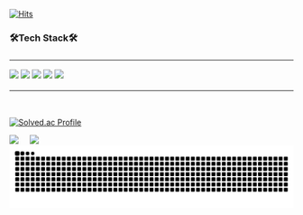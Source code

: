 [![Hits](https://hits.seeyoufarm.com/api/count/incr/badge.svg?url=https%3A%2F%2Fgithub.com%2FTnalxmsk&count_bg=%23941EC4&title_bg=%23555555&icon=&icon_color=%23E7E7E7&title=hits&edge_flat=false)](https://hits.seeyoufarm.com)

<div>
<h3>🛠️Tech Stack🛠️<h3/>
<hr/>
<img src="https://img.shields.io/badge/Kotlin-white?style=for-the-badge&logo=kotlin&logoColor=7F52FF"/>
<img src="https://img.shields.io/badge/Anroid-white?style=for-the-badge&logo=android&logoColor=3DDC84"/>
<img src="https://img.shields.io/badge/MySQL-white?style=for-the-badge&logo=mysql&logoColor=4479A1"/>
<img src="https://img.shields.io/badge/Android studio-white?style=for-the-badge&logo=androidstudio&logoColor=3DDC84"/>
<img src="https://img.shields.io/badge/Intellij idea-white?style=for-the-badge&logo=intellijidea&logoColor=000000"/>
<hr/>
</div>
  <br/>

[![Solved.ac Profile](http://mazassumnida.wtf/api/v2/generate_badge?boj=cty0604)](https://solved.ac/cty0604/)

<div align="left">

<img src="https://github-readme-stats.vercel.app/api?username=Tnalxmsk&show_icons=true&theme=ambient_gradient"/>
&nbsp &nbsp
<img src="https://github-readme-stats.vercel.app/api/top-langs/?username=Tnalxmsk&layout=compact&theme=ambient_gradient"/>

</div>

<img src="https://github.com/Tnalxmsk/Tnalxmsk/blob/output/github-contribution-grid-snake.svg"/>
<!--
**Tnalxmsk/Tnalxmsk** is a ✨ _special_ ✨ repository because its `README.md` (this file) appears on your GitHub profile.

Here are some ideas to get you started:

- 🔭 I’m currently working on ...
- 🌱 I’m currently learning ...
- 👯 I’m looking to collaborate on ...
- 🤔 I’m looking for help with ...
- 💬 Ask me about ...
- 📫 How to reach me: ...
- 😄 Pronouns: ...
- ⚡ Fun fact: ...
-->
